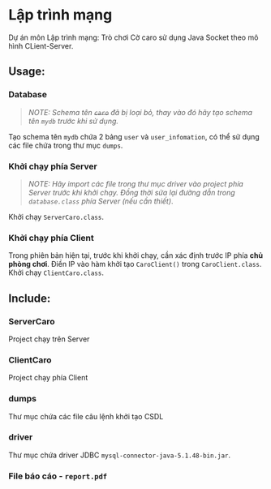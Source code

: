# Lập trình mạng
Dự án môn Lập trình mạng: Trò chơi Cờ caro sử dụng Java Socket theo mô hình CLient-Server.

## Usage:
### Database
> *NOTE:  Schema tên ~~`caro`~~ đã bị loại bỏ, thay vào đó hãy tạo schema tên `mydb` trước khi sử dụng.*

Tạo schema tên `mydb` chứa 2 bảng `user` và `user_infomation`, có thể sử dụng các file chứa trong thư mục `dumps`.

### Khởi chạy phía Server
> *NOTE: Hãy import các file trong thư mục driver vào project phía Server trước khi khởi chạy. Đồng thời sửa lại đường dẫn trong `database.class` phía Server (nếu cần thiết)*.

Khởi chạy `ServerCaro.class`.

### Khởi chạy phía Client
Trong phiên bản hiện tại, trước khi khởi chạy, cần xác định trước IP phía **chủ phòng chơi**. Điền IP vào hàm khởi tạo `CaroClient()` trong `CaroClient.class`. Khởi chạy `ClientCaro.class`.

## Include:
### ServerCaro
Project chạy trên Server
### ClientCaro
Project chạy phía Client
### dumps
Thư mục chứa các file câu lệnh khởi tạo CSDL
### driver
Thư mục chứa driver JDBC `mysql-connector-java-5.1.48-bin.jar`.

### File báo cáo - `report.pdf`
